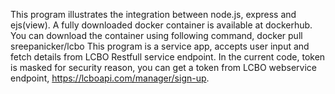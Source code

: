This program illustrates the integration between node.js, express and ejs(view). A fully downloaded docker container is available at 
dockerhub. You can download the container using following command,
        docker pull sreepanicker/lcbo
This program is a service app, accepts user input and fetch details from LCBO Restfull service endpoint. In the current code, 
token is masked for security reason, you can get a token from LCBO webservice endpoint, https://lcboapi.com/manager/sign-up.
